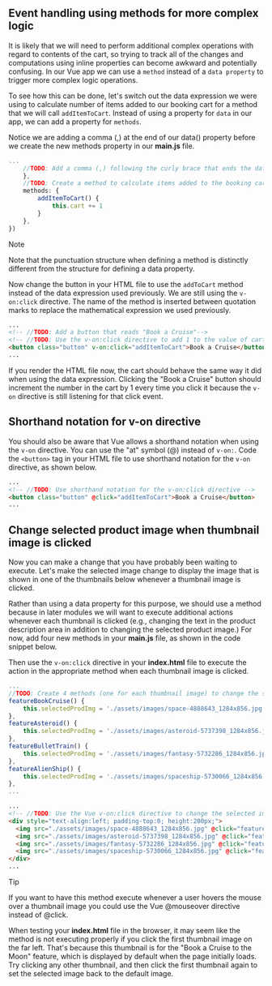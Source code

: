 ## Event handling using methods for more complex logic

It is likely that we will need to perform additional complex operations with regard to contents of the cart, so trying to track all of the changes and computations using inline properties can become awkward and potentially confusing. In our Vue app we can use a `method` instead of a `data property` to trigger more complex logic operations.

To see how this can be done, let's switch out the data expression we were using to calculate number of items added to our booking cart for a method that we will call `addItemToCart`. Instead of using a property for `data` in our app, we can add a property for `methods`.

Notice we are adding a comma (,) at the end of our data() property before we create the new methods property in our **main.js** file.

```javascript
...
    //TODO: Add a comma (,) following the curly brace that ends the data property
    },
    //TODO: Create a method to calculate items added to the booking cart
    methods: {
        addItemToCart() {
            this.cart += 1
        }
    },
})
```

>[!NOTE]
>Note that the punctuation structure when defining a method is distinctly different from the structure for defining a data property.

Now change the button in your HTML file to use the `addToCart` method instead of the data expression used previously. We are still using the `v-on:click` directive. The name of the method is inserted between quotation marks to replace the mathematical expression we used previously.

```html
...
<!-- //TODO: Add a button that reads "Book a Cruise"-->
<!-- //TODO: Use the v-on:click directive to add 1 to the value of cart each time the button is clicked-->
<button class="button" v-on:click="addItemToCart">Book a Cruise</button>
...
```

If you render the HTML file now, the cart should behave the same way it did when using the data expression. Clicking the "Book a Cruise" button should increment the number in the cart by 1 every time you click it because the `v-on` directive is still listening for that click event.

## Shorthand notation for v-on directive

You should also be aware that Vue allows a shorthand notation when using the `v-on` directive. You can use the "at" symbol (@) instead of `v-on:`. Code the `<button>` tag in your HTML file to use shorthand notation for the `v-on` directive, as shown below.

```html
...
<!-- //TODO: Use shorthand notation for the v-on:click directive -->
<button class="button" @click="addItemToCart">Book a Cruise</button>
...
```

## Change selected product image when thumbnail image is clicked

Now you can make a change that you have probably been waiting to execute. Let's make the selected image change to display the image that is shown in one of the thumbnails below whenever a thumbnail image is clicked.

Rather than using a data property for this purpose, we should use a method because in later modules we will want to execute additional actions whenever each thumbnail is clicked (e.g., changing the text in the product description area in addition to changing the selected product image.) For now, add four new methods in your **main.js** file, as shown in the code snippet below.

Then use the `v-on:click` directive in your **index.html** file to execute the action in the appropriate method when each thumbnail image is clicked.

```javascript
...
//TODO: Create 4 methods (one for each thumbnail image) to change the selected image whenever the thumbnail is clicked
featureBookCruise() {
    this.selectedProdImg = './assets/images/space-4888643_1284x856.jpg'
},
featureAsteroid() {
    this.selectedProdImg = './assets/images/asteroid-5737398_1284x856.jpg'
},
featureBulletTrain() {
    this.selectedProdImg = './assets/images/fantasy-5732286_1284x856.jpg' 
},
featureAlienShip() {
    this.selectedProdImg = './assets/images/spaceship-5730066_1284x856.jpg'
},
...
```

```html
...
<!-- //TODO: Use the Vue v-on:click directive to change the selected image whenever the thumbnail is clicked -->
<div style="text-align:left; padding-top:0; height:200px;">
  <img src="./assets/images/space-4888643_1284x856.jpg" @click="featureBookCruise" style="width:12%; margin-right:0px;">
  <img src="./assets/images/asteroid-5737398_1284x856.jpg" @click="featureAsteroid" style="width:12%; margin-left:12px; margin-right:0px;">
  <img src="./assets/images/fantasy-5732286_1284x856.jpg" @click="featureBulletTrain" style="width:12%; margin-left:12px; margin-right:0px;">
  <img src="./assets/images/spaceship-5730066_1284x856.jpg" @click="featureAlienShip" style="width:12%; margin-left:12px; margin-right:0px;">
</div>
...
```

> [!TIP]
> If you want to have this method execute whenever a user hovers the mouse over a thumbnail image you could use the Vue @mouseover directive instead of @click.

When testing your **index.html** file in the browser, it may seem like the method is not executing properly if you click the first thumbnail image on the far left. That's because this thumbnail is for the "Book a Cruise to the Moon" feature, which is displayed by default when the page initially loads. Try clicking any other thumbnail, and then click the first thumbnail again to set the selected image back to the default image.